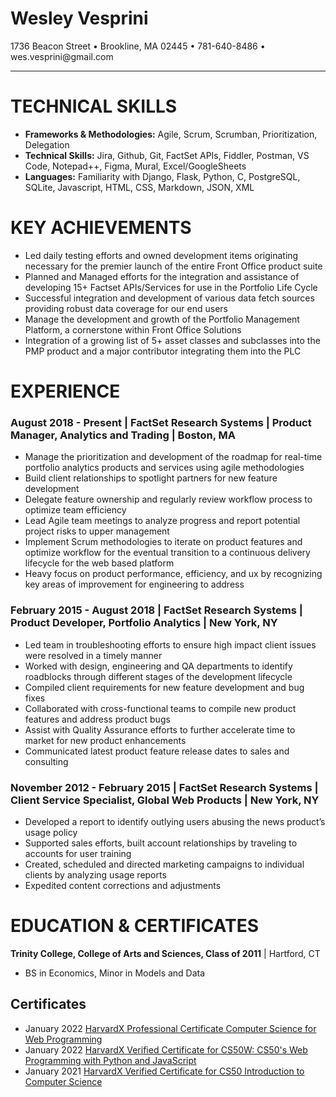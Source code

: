 <!-- title: Wes Vesprini Resume -->
<link rel="stylesheet" href="style.css">
<link rel="stylesheet" href="https://cdnjs.cloudflare.com/ajax/libs/font-awesome/4.7.0/css/font-awesome.min.css">

<div class="wrapper">
    <div class="left"></div>
    <div class="header">
        <h1 id="nameplate">Wesley Vesprini</h1>
    </div>
    <div class="right"></div>
    <div class="left"></div>
    <div class="center">1736 Beacon Street • Brookline, MA 02445 • 781-640-8486 • wes.vesprini@gmail.com</div>
    <div class="right"></div>
    <div class="left"></div>
    <div class="center"><a href="https://www.linkedin.com/in/wesley-vesprini-05bb1823/"><i class="fa fa-linkedin" style="font-size: 18px"></i></a>
<a href="https://github.com/Wes8830"><i class="fa fa-github" style="font-size: 18px"></i></a></div>
    <div class="right"></div>
</div>

---

# TECHNICAL SKILLS
- **Frameworks & Methodologies:** Agile, Scrum, Scrumban, Prioritization, Delegation
- **Technical Skills:** Jira, Github, Git, FactSet APIs, Fiddler, Postman, VS Code, Notepad++, Figma, Mural, Excel/GoogleSheets
- **Languages:** Familiarity with Django, Flask, Python, C, PostgreSQL, SQLite, Javascript, HTML, CSS, Markdown, JSON, XML

# KEY ACHIEVEMENTS
- Led daily testing efforts and owned development items originating necessary for the premier launch of the entire Front Office product suite
- Planned and Managed efforts for the integration and assistance of developing 15+ Factset APIs/Services for use in the Portfolio Life Cycle
- Successful integration and development of various data fetch sources providing robust data coverage for our end users
- Manage the development and growth of the Portfolio Management Platform, a cornerstone within Front Office Solutions
- Integration of a growing list of 5+ asset classes and subclasses into the PMP product and a major contributor integrating them into the PLC



# EXPERIENCE
### August 2018 - Present |	**FactSet Research Systems** | **Product Manager, Analytics and Trading** | Boston, MA	
	
- Manage the prioritization and development of the roadmap for real-time portfolio analytics products and services using agile methodologies
- Build client relationships to spotlight partners for new feature development
- Delegate feature ownership and regularly review workflow process to optimize team efficiency
- Lead Agile team meetings to analyze progress and report potential project risks to upper management
- Implement Scrum methodologies to iterate on product features and optimize workflow for the eventual transition to a continuous delivery lifecycle for the web based platform
- Heavy focus on product performance, efficiency, and ux by recognizing key areas of improvement for engineering to address


### February 2015 - August 2018 | **FactSet Research Systems** | **Product Developer, Portfolio Analytics** | New York, NY	
	
- Led team in troubleshooting efforts to ensure high impact client issues were resolved in a timely manner
- Worked with design, engineering and QA departments to identify roadblocks through different stages of the development lifecycle
- Compiled client requirements for new feature development and bug fixes
- Collaborated with cross-functional teams to compile new product features and address product bugs
- Assist with Quality Assurance efforts to further accelerate time to market for new product enhancements
- Communicated latest product feature release dates to sales and consulting

### November 2012 - February 2015 | **FactSet Research Systems** | **Client Service Specialist, Global Web Products** | New York, NY

- Developed a report to identify outlying users abusing the news product’s usage policy
- Supported sales efforts, built account relationships by traveling to accounts for user training
- Created, scheduled and directed marketing campaigns to individual clients by analyzing usage reports
- Expedited content corrections and adjustments



# EDUCATION & CERTIFICATES
**Trinity College, College of Arts and Sciences, Class of  2011** | Hartford, CT
- BS in Economics, Minor in Models and Data 

## Certificates
- January 2022 	    [HarvardX Professional Certificate Computer Science for Web Programming](https://credentials.edx.org/credentials/f8953d993a814ed1b98c214134a51add/)
- January 2022      [HarvardX Verified Certificate for CS50W: CS50's Web Programming with Python and JavaScript](https://courses.edx.org/certificates/625b5a07236944f686b43a7ca8df9b17)
- January 2021 	    [HarvardX Verified Certificate for CS50 Introduction to Computer Science](https://courses.edx.org/certificates/44f08e5f4d5645f6baf08dc0c94f8cda)


